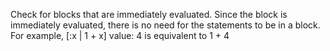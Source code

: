 Check for blocks that are immediately evaluated. Since the block is immediately evaluated, there is no need for the statements to be in a block.
For example, [:x | 1 + x] value: 4 is equivalent to 1 + 4